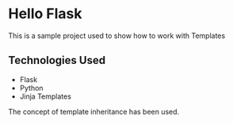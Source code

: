 # Hello Flask

This is a sample project used to show how to work with Templates

## Technologies Used

- Flask
- Python
- Jinja Templates

The concept of template inheritance has been used.